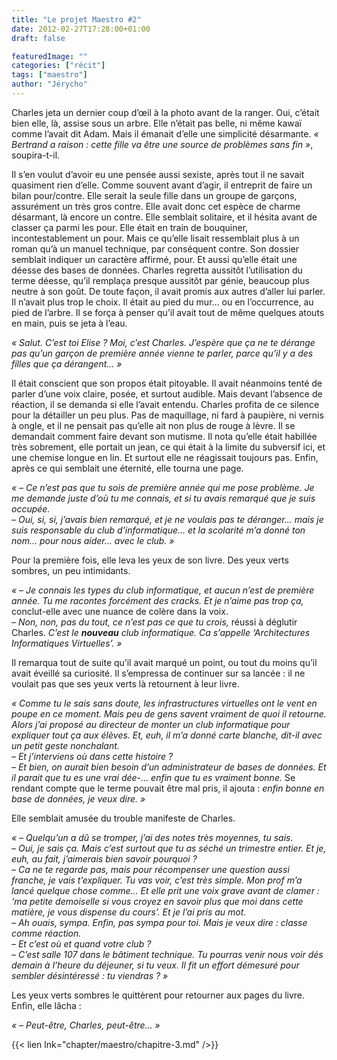 ```yaml
---
title: "Le projet Maestro #2"
date: 2012-02-27T17:28:00+01:00
draft: false

featuredImage: ""
categories: ["récit"]
tags: ["maestro"]
author: "Jérycho"
---
```

Charles jeta un dernier coup d’œil à la photo avant de la ranger. Oui, c’était bien elle, là, assise sous un arbre.  Elle n’était pas belle, ni même kawaï comme l’avait dit Adam. Mais il émanait d’elle une simplicité désarmante.  *« Bertrand a raison : cette fille va être une source de problèmes sans fin »*, soupira-t-il.  
  
Il s’en voulut d’avoir eu une pensée aussi sexiste, après tout il ne savait quasiment rien d’elle. Comme souvent avant d’agir, il entreprit de faire un bilan pour/contre. Elle serait la seule fille dans un groupe de garçons, assurément un très gros contre.  Elle avait donc cet espèce de charme désarmant, là encore un contre. Elle semblait solitaire, et il hésita avant de classer ça parmi les pour. Elle était en train de bouquiner, incontestablement un pour. Mais ce qu’elle lisait ressemblait plus à un roman qu’à un manuel technique, par conséquent contre. Son dossier semblait indiquer un caractère affirmé, pour. Et aussi qu’elle était une déesse des bases de données. Charles regretta aussitôt l’utilisation du terme déesse, qu’il remplaça presque aussitôt par génie, beaucoup plus neutre à son goût. De toute façon, il avait promis aux autres d’aller lui parler. Il n’avait plus trop le choix. Il était au pied du mur… ou en l’occurrence, au pied de l’arbre. Il se força à penser qu’il avait tout de même quelques atouts en main, puis se jeta à l’eau.  
  
*« Salut. C’est toi Elise ? Moi, c’est Charles. J’espère que ça ne te dérange pas qu’un garçon de première année vienne te parler, parce qu’il y a des filles que ça dérangent… »*  
  
Il était conscient que son propos était pitoyable. Il avait néanmoins tenté de parler d’une voix claire, posée, et surtout audible. Mais devant l’absence de réaction, il se demanda si elle l’avait entendu. Charles profita de ce silence pour la détailler un peu plus. Pas de maquillage, ni fard à paupière, ni vernis à ongle, et il ne pensait pas qu’elle ait non plus de rouge à lèvre. Il se demandait comment faire devant son mutisme. Il nota qu’elle était habillée très sobrement, elle portait un jean, ce qui était à la limite du subversif ici, et une chemise longue en lin. Et surtout elle ne réagissait toujours pas. Enfin, après ce qui semblait une éternité, elle tourna une page.  
  
*« –  Ce n’est pas que tu sois de première année qui me pose problème. Je me demande juste d’où tu me connais, et si tu avais remarqué que je suis occupée.*  
*– Oui, si, si, j’avais bien remarqué, et je ne voulais pas te déranger… mais je suis responsable du club d’informatique… et la scolarité m’a donné ton nom… pour nous aider… avec le club. »*  
  
Pour la première fois, elle leva les yeux de son livre. Des yeux verts sombres, un peu intimidants.  
  
*« –  Je connais les types du club informatique, et aucun n’est de première année. Tu me racontes forcément des cracks. Et je n’aime pas trop ça,* conclut-elle avec une nuance de colère dans la voix.  
*– Non, non, pas du tout, ce n’est pas ce que tu crois,* réussi à déglutir Charles. *C’est le __nouveau__ club informatique. Ca s’appelle ‘Architectures Informatiques Virtuelles’. »*  
  
Il remarqua tout de suite qu’il avait marqué un point, ou tout du moins qu’il avait éveillé sa curiosité. Il s’empressa de continuer sur sa lancée : il ne voulait pas que ses yeux verts là retournent à leur livre.  
  
*« Comme tu le sais sans doute, les infrastructures virtuelles ont le vent en poupe en ce moment. Mais peu de gens savent vraiment de quoi il retourne. Alors j’ai proposé au directeur de monter un club informatique pour expliquer tout ça aux élèves. Et, euh, il m’a donné carte blanche, dit-il avec un petit geste nonchalant.*  
*– Et j’interviens où dans cette histoire ?*  
*– Et bien, on aurait bien besoin d’un administrateur de bases de données. Et il parait que tu es une vrai dée-… enfin que tu es vraiment bonne.* Se rendant compte que le terme pouvait être mal pris, il ajouta : *enfin bonne en  base de données, je veux dire. »*  
  
Elle semblait amusée du trouble manifeste de Charles.  
  
*« –  Quelqu’un a dû se tromper, j’ai des notes très moyennes, tu sais.*  
*– Oui, je sais ça. Mais c’est surtout que tu as séché un trimestre entier. Et je, euh, au fait, j’aimerais bien savoir pourquoi ?*  
*– Ca ne te regarde pas, mais pour récompenser une question aussi franche, je vais t’expliquer. Tu vas voir, c’est très simple. Mon prof m’a lancé quelque chose comme… Et elle prit une voix grave avant de  clamer : ‘ma petite demoiselle si vous croyez en savoir plus que moi dans cette matière, je vous dispense du cours’. Et je l’ai pris au mot.*  
*– Ah ouais, sympa. Enfin, pas sympa pour toi. Mais je veux dire : classe comme réaction.*  
*– Et c’est où et quand votre club ?*  
*– C’est salle 107 dans le bâtiment technique. Tu pourras venir nous voir dés demain à l’heure du déjeuner, si tu veux. Il fit un effort démesuré pour sembler désintéressé : tu viendras ? »*  
  
Les yeux verts sombres le quittèrent pour retourner aux pages du livre. Enfin, elle lâcha :  
  
*« –  Peut-être, Charles, peut-être… »*  
  
{{< lien lnk="chapter/maestro/chapitre-3.md" />}}